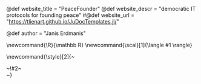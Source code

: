 <!-----------------------------------------------------
Add here global page variables to use throughout your
website.
The website_* must be defined for the RSS to work
------------------------------------------------------->
@def website_title = "PeaceFounder"
@def website_descr = "democratic IT protocols for founding peace"
#@def website_url   = "https://tlienart.github.io/JuDocTemplates.jl/"

@def author = "Janis Erdmanis"

<!-----------------------------------------------------
Add here global latex commands to use throughout your
pages. It can be math commands but does not need to be.
For instance:
* \newcommand{\phrase}{This is a long phrase to copy.}
------------------------------------------------------->
\newcommand{\R}{\mathbb R}
\newcommand{\scal}[1]{\langle #1 \rangle}


<!-- Put a box around something and pass some css styling to the box
(useful for images for instance) e.g.:
\style{width:80%;}{![](path/to/img.png)} -->
\newcommand{\style}[2]{~~~<div style="!#1;margin-left:auto;margin-right:auto;">~~~!#2~~~</div>~~~}
